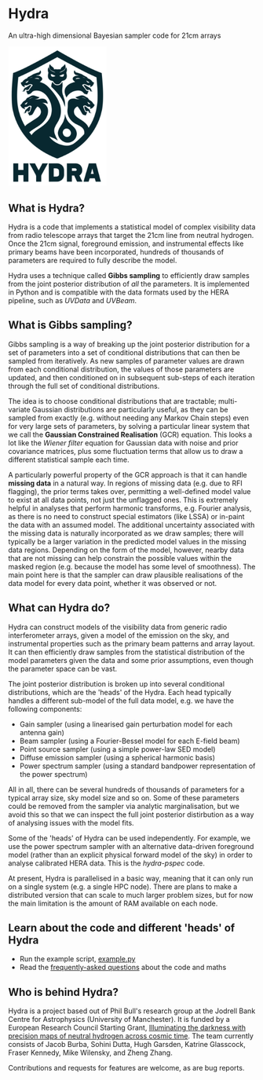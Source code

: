 # Hydra
An ultra-high dimensional Bayesian sampler code for 21cm arrays

<img src="hydra_logo.png" alt="Hydra logo" width="200px"/>

## What is Hydra?

Hydra is a code that implements a statistical model of complex visibility data from radio telescope 
arrays that target the 21cm line from neutral hydrogen. Once the 21cm signal, foreground emission, 
and instrumental effects like primary beams have been incorporated, hundreds of thousands of parameters 
are required to fully describe the model.

Hydra uses a technique called **Gibbs sampling** to efficiently draw samples from the joint posterior 
distribution of *all* the parameters. It is implemented in Python and is compatible with the data 
formats used by the HERA pipeline, such as _UVData_ and _UVBeam_.

## What is Gibbs sampling?

Gibbs sampling is a way of breaking up the joint posterior distribution for a set of parameters into a 
set of conditional distributions that can then be sampled from iteratively. As new samples of parameter 
values are drawn from each conditional distribution, the values of those parameters are updated, and 
then conditioned on in subsequent sub-steps of each iteration through the full set of conditional 
distributions. 

The idea is to choose conditional distributions that are tractable; multi-variate Gaussian distributions 
are particularly useful, as they can be sampled from exactly (e.g. without needing any Markov Chain steps) 
even for very large sets of parameters, by solving a particular linear system that we call the **Gaussian 
Constrained Realisation** (GCR) equation. This looks a lot like the *Wiener filter* equation for Gaussian 
data with noise and prior covariance matrices, plus some fluctuation terms that allow us to draw a 
different statistical sample each time.

A particularly powerful property of the GCR approach is that it can handle **missing data** in a natural 
way. In regions of missing data (e.g. due to RFI flagging), the prior terms takes over, permitting a 
well-defined model value to exist at all data points, not just the unflagged ones. This is extremely 
helpful in analyses that perform harmonic transforms, e.g. Fourier analysis, as there is no need to 
construct special estimators (like LSSA) or in-paint the data with an assumed model. The additional 
uncertainty associated with the missing data is naturally incorporated as we draw samples; there will 
typically be a larger variation in the predicted model values in the missing data regions. Depending on 
the form of the model, however, nearby data that are not missing can help constrain the possible values 
within the masked region (e.g. because the model has some level of smoothness). The main point here is 
that the sampler can draw plausible realisations of the data model for every data point, whether it was 
observed or not.

## What can Hydra do?

Hydra can construct models of the visibility data from generic radio interferometer arrays, given a model 
of the emission on the sky, and instrumental properties such as the primary beam patterns and array 
layout. It can then efficiently draw samples from the statistical distribution of the model parameters 
given the data and some prior assumptions, even though the parameter space can be vast.

The joint posterior distribution is broken up into several conditional distributions, which are the 
'heads' of the Hydra. Each head typically handles a different sub-model of the full data model, e.g. 
we have the following components:

* Gain sampler (using a linearised gain perturbation model for each antenna gain)
* Beam sampler (using a Fourier-Bessel model for each E-field beam)
* Point source sampler (using a simple power-law SED model)
* Diffuse emission sampler (using a spherical harmonic basis)
* Power spectrum sampler (using a standard bandpower representation of the power spectrum)

All in all, there can be several hundreds of thousands of parameters for a typical array size, sky model 
size and so on. Some of these parameters could be removed from the sampler via analytic marginalisation, 
but we avoid this so that we can inspect the full joint posterior distirbution as a way of analysing 
issues with the model fits.

Some of the 'heads' of Hydra can be used independently. For example, we use the power spectrum sampler 
with an alternative data-driven foreground model (rather than an explicit physical forward model of the 
sky) in order to analyse calibrated HERA data. This is the _hydra-pspec_ code.

At present, Hydra is parallelised in a basic way, meaning that it can only run on a single system (e.g. 
a single HPC node). There are plans to make a distributed version that can scale to much larger problem 
sizes, but for now the main limitation is the amount of RAM available on each node.

## Learn about the code and different 'heads' of Hydra

* Run the example script, [example.py](example.md)
* Read the [frequently-asked questions](faq.md) about the code and maths

## Who is behind Hydra?

Hydra is a project based out of Phil Bull's research group at the Jodrell Bank Centre for Astrophysics 
(University of Manchester). It is funded by a European Research Council Starting Grant, 
[Illuminating the darkness with precision maps of neutral hydrogen across cosmic time](https://cordis.europa.eu/project/id/948764). 
The team currently consists of Jacob Burba, Sohini Dutta, Hugh Garsden, Katrine Glasscock, Fraser Kennedy, 
Mike Wilensky, and Zheng Zhang.

Contributions and requests for features are welcome, as are bug reports.
